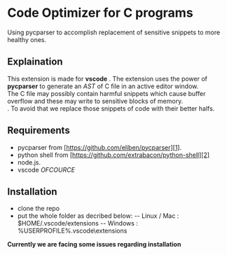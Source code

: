 # Code Optimizer for C programs
Using pycparser to accomplish replacement of sensitive snippets to more healthy ones.<br>

## Explaination
This extension is made for **vscode** . The extension uses the power of **pycparser** to generate an *AST* of C file in an active editor window.<br>
The C file may possibly contain harmful snippets which cause buffer overflow and these may write to sensitive blocks of memory.<br>.
To avoid that we replace those snippets of code with their better halfs.<br>

## Requirements
- pycparser from [https://github.com/eliben/pycparser][1].
- python shell from [https://github.com/extrabacon/python-shell][2]
- node.js.
- vscode *OFCOURCE*

## Installation
- clone the repo
- put the whole folder as decribed below:
-- Linux / Mac : $HOME/.vscode/extensions
-- Windows : %USERPROFILE%\.vscode\extensions

__Currently we are facing some issues regarding installation__

